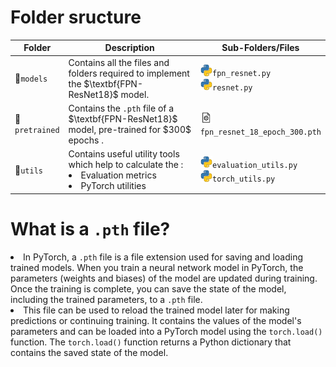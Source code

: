 # Folder sructure

<table>
  <thead>
    <tr>
      <th width="15%">Folder</th>
      <th>Description</th>
      <th width="30%">Sub-Folders/Files</th>
    </tr>
  </thead>
  <tbody>
    <tr>
      <td>📁<code>models</code></td>
      <td>Contains all the files and folders required to implement the $\textbf{FPN-ResNet18}$ model.</td>
      <td>
      <img src="/img/icon_python.png" width="10%"><code>fpn_resnet.py</code>
      <br>
      <img src="/img/icon_python.png" width="10%"><code>resnet.py</code>
      </td>
    </tr>
    <tr>
      <td>📁<code>pretrained</code></td>
      <td>Contains the <code>.pth</code> file of a $\textbf{FPN-ResNet18}$ model, pre-trained for $300$ epochs .
      </td>
      <td>
        <img src="/img/icon_file_config.png" width="10%"><code>fpn_resnet_18_epoch_300.pth</code>
      </td>
    </tr>
    <tr>
      <td>📁<code>utils</code></td>
      <td>Contains useful utility tools which help to calculate the :
        <li> Evaluation metrics
        <li> PyTorch utilities
      </td>
      <td>
      <img src="/img/icon_python.png" width="10%"><code>evaluation_utils.py</code>
      <br>
      <img src="/img/icon_python.png" width="10%"><code>torch_utils.py</code>
      </td>
    </tr>
  </tbody>
</table>

# What is a <code>.pth</code> file?
<li>
  In PyTorch, a <code>.pth</code> file is a file extension used for saving and loading trained models. When you train a neural network model in PyTorch, the parameters (weights and biases) of the model are updated during training. Once the training is complete, you can save the state of the model, including the trained parameters, to a <code>.pth</code> file.
</li>
<li>
  This file can be used to reload the trained model later for making predictions or continuing training. It contains the values of the model's parameters and can be loaded into a PyTorch model using the <code>torch.load()</code> function. The <code>torch.load()</code> function returns a Python dictionary that contains the saved state of the model. 
</li>
